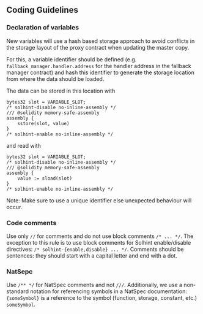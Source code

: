 ## Coding Guidelines

### Declaration of variables

New variables will use a hash based storage approach to avoid conflicts in the storage layout of the proxy contract when updating the master copy.

For this, a variable identifier should be defined (e.g. `fallback_manager.handler.address` for the handler address in the fallback manager contract) and hash this identifier to generate the storage location from where the data should be loaded.

The data can be stored in this location with

```
bytes32 slot = VARIABLE_SLOT;
/* solhint-disable no-inline-assembly */
/// @solidity memory-safe-assembly
assembly {
    sstore(slot, value)
}
/* solhint-enable no-inline-assembly */
```

and read with

```
bytes32 slot = VARIABLE_SLOT;
/* solhint-disable no-inline-assembly */
/// @solidity memory-safe-assembly
assembly {
    value := sload(slot)
}
/* solhint-enable no-inline-assembly */
```

Note: Make sure to use a unique identifier else unexpected behaviour will occur.

### Code comments

Use only `//` for comments and do not use block comments `/* ... */`. The exception to this rule is to use block comments for Solhint enable/disable directives: `/* solhint-{enable,disable} ... */`. Comments should be sentences: they should start with a capital letter and end with a dot.

### NatSepc

Use `/** */` for NatSpec comments and not `///`. Additionally, we use a non-standard notation for referencing symbols in a NatSpec documentation: `{someSymbol}` is a reference to the symbol (function, storage, constant, etc.) `someSymbol`.
